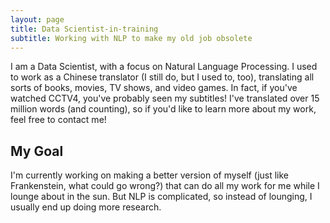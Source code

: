 ```yaml
---
layout: page
title: Data Scientist-in-training
subtitle: Working with NLP to make my old job obsolete
---
```


I am a Data Scientist, with a focus on Natural Language Processing. I used to work as a Chinese translator (I still do, but I used to, too), translating all sorts of books, movies, TV shows, and video games. In fact, if you've watched CCTV4, you've probably seen my subtitles! I've translated over 15 million words (and counting), so if you'd like to learn more about my work, feel free to contact me!



## My Goal

I'm currently working on making a better version of myself (just like Frankenstein, what could go wrong?) that can do all my work for me while I lounge about in the sun. But NLP is complicated, so instead of lounging, I usually end up doing more research.
